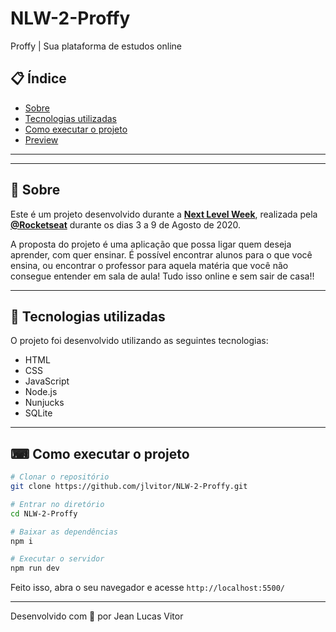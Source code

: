 # NLW-2-Proffy
Proffy | Sua plataforma de estudos online

<!-- <p align="center"> 
  <img src="https://ik.imagekit.io/capitao/Proffy/nlw2_6d7PvlHZ5.svg" width="150" >
</p> -->


## 📋 Índice

- [Sobre](#-Sobre)
- [Tecnologias utilizadas](#-Tecnologias-utilizadas)
- [Como executar o projeto](#-Como-executar-o-projeto)
- [Preview](#-Preview)

---

<!-- ## 🖥 Preview -->

<!-- <p align="center">
  <img src="https://ik.imagekit.io/capitao/Proffy/final_1596781937_urgAUoPC-.jpg" width="700" >
</p> -->

---

## 📖 Sobre 

Este é um projeto desenvolvido durante a **[Next Level Week](https://nextlevelweek.com/)**, realizada pela **[@Rocketseat](https://github.com/Rocketseat)** durante os dias 3 a 9 de Agosto de 2020.

A proposta do projeto é uma aplicação que possa ligar quem deseja aprender, com quer ensinar. É possível encontrar alunos para o que você ensina, ou encontrar o professor para aquela matéria que você não consegue entender em sala de aula! Tudo isso online e sem sair de casa!! 

--- 

## 🚀 Tecnologias utilizadas

O projeto foi desenvolvido utilizando as seguintes tecnologias:

- HTML
- CSS
- JavaScript
- Node.js 
- Nunjucks 
- SQLite 

--- 

## ⌨ Como executar o projeto

```bash
# Clonar o repositório
git clone https://github.com/jlvitor/NLW-2-Proffy.git

# Entrar no diretório
cd NLW-2-Proffy

# Baixar as dependências
npm i

# Executar o servidor
npm run dev
```

Feito isso, abra o seu navegador e acesse `http://localhost:5500/`

---


Desenvolvido com 💜 por Jean Lucas Vitor
